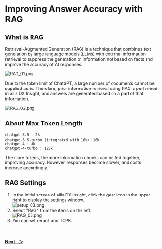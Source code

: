 # Improving Answer Accuracy with RAG

## What is RAG
Retrieval-Augmented Generation (RAG) is a technique that combines text generation by large language models (LLMs) with external information retrieval to suppress the generation of information not based on facts and improve the accuracy of AI responses.<br>

![RAG_01.png](/img/RAG_01.png)<br>

Due to the token limit of ChatGPT, a large number of documents cannot be supplied as-is.
Therefore, prior information retrieval using RAG is performed in ailia DX Insight, and answers are generated based on a part of that information.<br>

![RAG_02.png](/img/RAG_02.png)<br>

## About Max Token Length

`chatgpt-3.5 : 2k`<br>
`chatgpt-3.5-turbo (integrated with 16k）：16k`<br>
`chatgpt-4 : 8k`<br>
`chatgpt-4-turbo : 128k`<br>

The more tokens, the more information chunks can be fed together, improving accuracy. However, responses become slower, and costs increase accordingly.

## RAG Settings
1. In the initial screen of ailia DX insight, click the gear icon in the upper right to display the settings window.<br>
![setup_03.png](/img/setup_03.png)<br>
1. Select "RAG" from the items on the left.<br>
![RAG_03.png](/img/RAG_03.png)
1. You can set rerank and TOPK.

<br>

#### [Next&emsp;＞](Embedding.md)